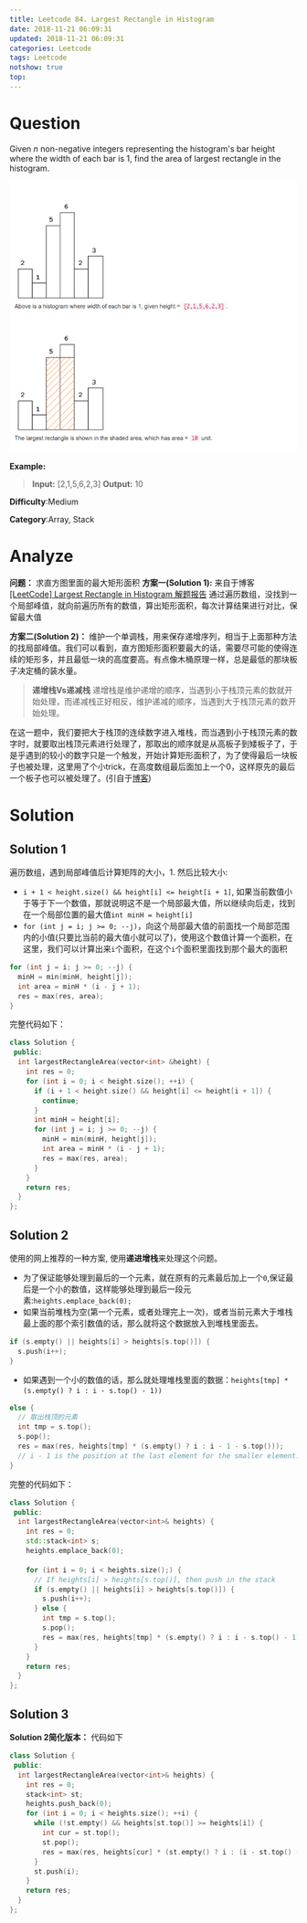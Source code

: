 ```yaml
---
title: Leetcode 84. Largest Rectangle in Histogram
date: 2018-11-21 06:09:31
updated: 2018-11-21 06:09:31
categories: Leetcode
tags: Leetcode
notshow: true
top:
---
```


# Question

Given  _n_  non-negative integers representing the histogram's bar height where the width of each bar is 1, find the area of largest rectangle in the histogram.

![](/images/in-post/2018-11-21-Leetcode-84-Largest-Rectangle-in-histogram/2018-11-21-19-38-09.png)

**Example:**

> **Input:** [2,1,5,6,2,3]
> **Output:** 10

**Difficulty**:Medium

**Category**:Array, Stack

<!-- more -->

# Analyze

**问题：** 求直方图里面的最大矩形面积
**方案一(Solution 1):** 来自于博客 [[LeetCode] Largest Rectangle in Histogram 解题报告](http://fisherlei.blogspot.com/2012/12/leetcode-largest-rectangle-in-histogram.html) 通过遍历数组，没找到一个局部峰值，就向前遍历所有的数值，算出矩形面积，每次计算结果进行对比，保留最大值

**方案二(Solution 2)：** 维护一个单调栈，用来保存递增序列，相当于上面那种方法的找局部峰值。我们可以看到，直方图矩形面积要最大的话，需要尽可能的使得连续的矩形多，并且最低一块的高度要高。有点像木桶原理一样，总是最低的那块板子决定桶的装水量。

> **递增栈Vs递减栈**
> 递增栈是维护递增的顺序，当遇到小于栈顶元素的数就开始处理，而递减栈正好相反，维护递减的顺序，当遇到大于栈顶元素的数开始处理。

在这一题中，我们要把大于栈顶的连续数字进入堆栈，而当遇到小于栈顶元素的数字时，就要取出栈顶元素进行处理了，那取出的顺序就是从高板子到矮板子了，于是乎遇到的较小的数字只是一个触发，开始计算矩形面积了，为了使得最后一块板子也被处理，这里用了个小trick，在高度数组最后面加上一个0，这样原先的最后一个板子也可以被处理了。(引自于[博客](http://www.cnblogs.com/grandyang/p/4322653.html))

# Solution

## Solution 1

遍历数组，遇到局部峰值后计算矩阵的大小，1. 然后比较大小:

- `i + 1 < height.size() && height[i] <= height[i + 1]`, 如果当前数值小于等于下一个数值，那就说明这不是一个局部最大值，所以继续向后走，找到在一个局部位置的最大值`int minH = height[i]`
- `for (int j = i; j >= 0; --j)`，向这个局部最大值的前面找一个局部范围内的小值(只要比当前的最大值小就可以了)，使用这个数值计算一个面积，在这里，我们可以计算出来`i`个面积，在这个`i`个面积里面找到那个最大的面积

```cpp
for (int j = i; j >= 0; --j) {
  minH = min(minH, height[j]);
  int area = minH * (i - j + 1);
  res = max(res, area);
}
```

完整代码如下：

```cpp
class Solution {
 public:
  int largestRectangleArea(vector<int> &height) {
    int res = 0;
    for (int i = 0; i < height.size(); ++i) {
      if (i + 1 < height.size() && height[i] <= height[i + 1]) {
        continue;
      }
      int minH = height[i];
      for (int j = i; j >= 0; --j) {
        minH = min(minH, height[j]);
        int area = minH * (i - j + 1);
        res = max(res, area);
      }
    }
    return res;
  }
};
```

## Solution 2

使用的网上推荐的一种方案, 使用**递进增栈**来处理这个问题。

- 为了保证能够处理到最后的一个元素，就在原有的元素最后加上一个`0`,保证最后是一个小的数值，这样能够处理到最后一段元素:`heights.emplace_back(0);`
- 如果当前堆栈为空(第一个元素，或者处理完上一次)，或者当前元素大于堆栈最上面的那个索引数值的话，那么就将这个数据放入到堆栈里面去。

```cpp
if (s.empty() || heights[i] > heights[s.top()]) {
  s.push(i++);
}
```

- 如果遇到一个小的数值的话，那么就处理堆栈里面的数据：`heights[tmp] * (s.empty() ? i : i - s.top() - 1))`

```cpp
else {
  // 取出栈顶的元素
  int tmp = s.top();
  s.pop();
  res = max(res, heights[tmp] * (s.empty() ? i : i - 1 - s.top()));
  // i - 1 is the position at the last element for the smaller element.
}
```

完整的代码如下：

```cpp
class Solution {
 public:
  int largestRectangleArea(vector<int>& heights) {
    int res = 0;
    std::stack<int> s;
    heights.emplace_back(0);

    for (int i = 0; i < heights.size();) {
      // If heights[i] > heights[s.top()], then push in the stack
      if (s.empty() || heights[i] > heights[s.top()]) {
        s.push(i++);
      } else {
        int tmp = s.top();
        s.pop();
        res = max(res, heights[tmp] * (s.empty() ? i : i - s.top() - 1));
      }
    }
    return res;
  }
};
```

## Solution 3

**Solution 2简化版本：** 代码如下

```cpp
class Solution {
 public:
  int largestRectangleArea(vector<int>& heights) {
    int res = 0;
    stack<int> st;
    heights.push_back(0);
    for (int i = 0; i < heights.size(); ++i) {
      while (!st.empty() && heights[st.top()] >= heights[i]) {
        int cur = st.top();
        st.pop();
        res = max(res, heights[cur] * (st.empty() ? i : (i - st.top() - 1)));
      }
      st.push(i);
    }
    return res;
  }
};
```